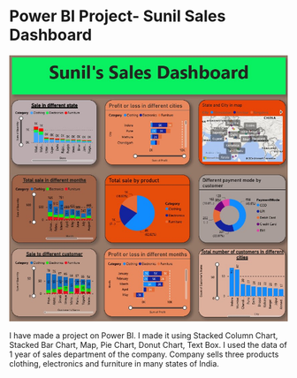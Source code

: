 # Power BI Project- Sunil Sales Dashboard
<img src ="https://github.com/SunilKumarKushavaha1/Project/blob/main/Power%20BI1.jpg">

I have made a project on Power BI. I made it using Stacked Column Chart, Stacked Bar Chart, Map, Pie Chart, Donut Chart, Text Box. I used the data of 1 year of sales department of the company. Company sells three products clothing, electronics and furniture in many states of India.
